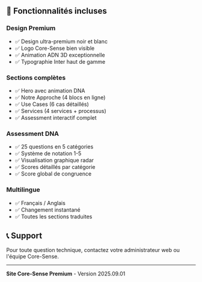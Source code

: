 
## 🎨 Fonctionnalités incluses

### Design Premium
- ✅ Design ultra-premium noir et blanc
- ✅ Logo Core-Sense bien visible
- ✅ Animation ADN 3D exceptionnelle
- ✅ Typographie Inter haut de gamme

### Sections complètes
- ✅ Hero avec animation DNA
- ✅ Notre Approche (4 blocs en ligne)
- ✅ Use Cases (6 cas détaillés)
- ✅ Services (4 services + processus)
- ✅ Assessment interactif complet

### Assessment DNA
- ✅ 25 questions en 5 catégories
- ✅ Système de notation 1-5
- ✅ Visualisation graphique radar
- ✅ Scores détaillés par catégorie
- ✅ Score global de congruence

### Multilingue
- ✅ Français / Anglais
- ✅ Changement instantané
- ✅ Toutes les sections traduites


## 📞 Support

Pour toute question technique, contactez votre administrateur web ou l'équipe Core-Sense.

---

**Site Core-Sense Premium** - Version 2025.09.01

